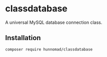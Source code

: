 # classdatabase

A universal MySQL database connection class.

## Installation

```sh
composer require hunnomad/classdatabase